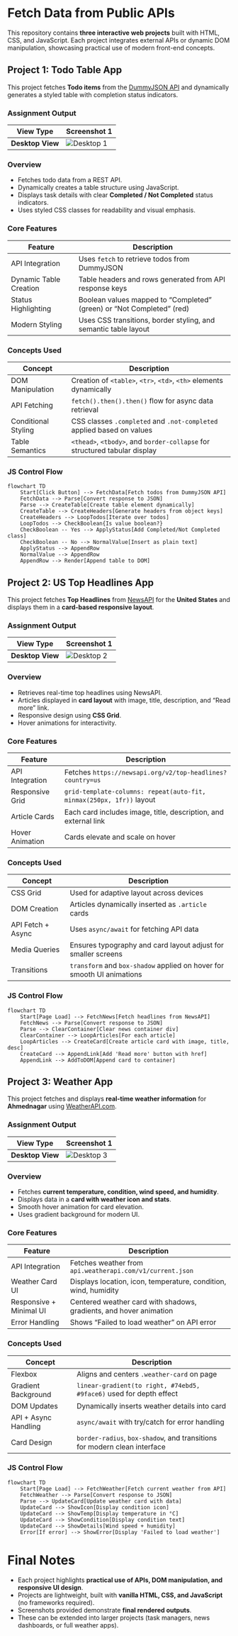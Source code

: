 # Fetch Data from Public APIs

This repository contains **three interactive web projects** built with HTML, CSS, and JavaScript. Each project integrates external APIs or dynamic DOM manipulation, showcasing practical use of modern front-end concepts.

## Project 1: Todo Table App

This project fetches **Todo items** from the [DummyJSON API](https://dummyjson.com/todos) and dynamically generates a styled table with completion status indicators.

### Assignment Output

| View Type        | Screenshot 1                                                    |
| ---------------- | --------------------------------------------------------------- |
| **Desktop View** | ![Desktop 1](../../.git-config/output-snapshots/WTL-03-03.png) |

### Overview

* Fetches todo data from a REST API.
* Dynamically creates a table structure using JavaScript.
* Displays task details with clear **Completed / Not Completed** status indicators.
* Uses styled CSS classes for readability and visual emphasis.

### Core Features

| Feature                | Description                                                           |
| ---------------------- | --------------------------------------------------------------------- |
| API Integration        | Uses `fetch` to retrieve todos from DummyJSON                         |
| Dynamic Table Creation | Table headers and rows generated from API response keys               |
| Status Highlighting    | Boolean values mapped to “Completed” (green) or “Not Completed” (red) |
| Modern Styling         | Uses CSS transitions, border styling, and semantic table layout       |

### Concepts Used

| Concept             | Description                                                                |
| ------------------- | -------------------------------------------------------------------------- |
| DOM Manipulation    | Creation of `<table>`, `<tr>`, `<td>`, `<th>` elements dynamically         |
| API Fetching        | `fetch().then().then()` flow for async data retrieval                      |
| Conditional Styling | CSS classes `.completed` and `.not-completed` applied based on values      |
| Table Semantics     | `<thead>`, `<tbody>`, and `border-collapse` for structured tabular display |

### JS Control Flow

```mermaid
flowchart TD
    Start[Click Button] --> FetchData[Fetch todos from DummyJSON API]
    FetchData --> Parse[Convert response to JSON]
    Parse --> CreateTable[Create table element dynamically]
    CreateTable --> CreateHeaders[Generate headers from object keys]
    CreateHeaders --> LoopTodos[Iterate over todos]
    LoopTodos --> CheckBoolean{Is value boolean?}
    CheckBoolean -- Yes --> ApplyStatus[Add Completed/Not Completed class]
    CheckBoolean -- No --> NormalValue[Insert as plain text]
    ApplyStatus --> AppendRow
    NormalValue --> AppendRow
    AppendRow --> Render[Append table to DOM]
```

## Project 2: US Top Headlines App

This project fetches **Top Headlines** from [NewsAPI](https://newsapi.org/) for the **United States** and displays them in a **card-based responsive layout**.

### Assignment Output

| View Type        | Screenshot 1                                                        |
| ---------------- | ------------------------------------------------------------------- |
| **Desktop View** | ![Desktop 2](../../.git-config/output-snapshots/WTL-03-02.png) |

### Overview

* Retrieves real-time top headlines using NewsAPI.
* Articles displayed in **card layout** with image, title, description, and “Read more” link.
* Responsive design using **CSS Grid**.
* Hover animations for interactivity.

### Core Features

| Feature         | Description                                                          |
| --------------- | -------------------------------------------------------------------- |
| API Integration | Fetches `https://newsapi.org/v2/top-headlines?country=us`            |
| Responsive Grid | `grid-template-columns: repeat(auto-fit, minmax(250px, 1fr))` layout |
| Article Cards   | Each card includes image, title, description, and external link      |
| Hover Animation | Cards elevate and scale on hover                                     |

### Concepts Used

| Concept           | Description                                                            |
| ----------------- | ---------------------------------------------------------------------- |
| CSS Grid          | Used for adaptive layout across devices                                |
| DOM Creation      | Articles dynamically inserted as `.article` cards                      |
| API Fetch + Async | Uses `async/await` for fetching API data                               |
| Media Queries     | Ensures typography and card layout adjust for smaller screens          |
| Transitions       | `transform` and `box-shadow` applied on hover for smooth UI animations |

### JS Control Flow

```mermaid
flowchart TD
    Start[Page Load] --> FetchNews[Fetch headlines from NewsAPI]
    FetchNews --> Parse[Convert response to JSON]
    Parse --> ClearContainer[Clear news container div]
    ClearContainer --> LoopArticles[For each article]
    LoopArticles --> CreateCard[Create article card with image, title, desc]
    CreateCard --> AppendLink[Add 'Read more' button with href]
    AppendLink --> AddToDOM[Append card to container]

```

## Project 3: Weather App

This project fetches and displays **real-time weather information** for **Ahmednagar** using [WeatherAPI.com](https://www.weatherapi.com/).

### Assignment Output

| View Type        | Screenshot 1                                                     |
| ---------------- | ---------------------------------------------------------------- |
| **Desktop View** | ![Desktop 3](../../.git-config/output-snapshots/WTL-03-03.png) |

### Overview

* Fetches **current temperature, condition, wind speed, and humidity**.
* Displays data in a **card with weather icon and stats**.
* Smooth hover animation for card elevation.
* Uses gradient background for modern UI.

### Core Features

| Feature                 | Description                                                        |
| ----------------------- | ------------------------------------------------------------------ |
| API Integration         | Fetches weather from `api.weatherapi.com/v1/current.json`          |
| Weather Card UI         | Displays location, icon, temperature, condition, wind, humidity    |
| Responsive + Minimal UI | Centered weather card with shadows, gradients, and hover animation |
| Error Handling          | Shows “Failed to load weather” on API error                        |

### Concepts Used

| Concept              | Description                                                               |
| -------------------- | ------------------------------------------------------------------------- |
| Flexbox              | Aligns and centers `.weather-card` on page                                |
| Gradient Background  | `linear-gradient(to right, #74ebd5, #9face6)` used for depth effect       |
| DOM Updates          | Dynamically inserts weather details into card                             |
| API + Async Handling | `async/await` with try/catch for error handling                           |
| Card Design          | `border-radius`, `box-shadow`, and transitions for modern clean interface |

### JS Control Flow

```mermaid
flowchart TD
    Start[Page Load] --> FetchWeather[Fetch current weather from API]
    FetchWeather --> Parse[Convert response to JSON]
    Parse --> UpdateCard[Update weather card with data]
    UpdateCard --> ShowIcon[Display condition icon]
    UpdateCard --> ShowTemp[Display temperature in °C]
    UpdateCard --> ShowCondition[Display condition text]
    UpdateCard --> ShowDetails[Wind speed + humidity]
    Error[If error] --> ShowError[Display 'Failed to load weather']

```

# Final Notes

* Each project highlights **practical use of APIs, DOM manipulation, and responsive UI design**.
* Projects are lightweight, built with **vanilla HTML, CSS, and JavaScript** (no frameworks required).
* Screenshots provided demonstrate **final rendered outputs**.
* These can be extended into larger projects (task managers, news dashboards, or full weather apps).
